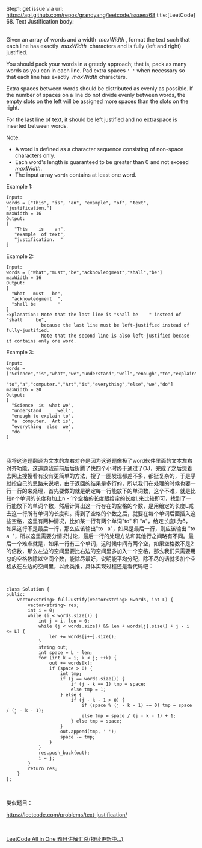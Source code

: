 Step1: get issue via url: https://api.github.com/repos/grandyang/leetcode/issues/68 
 title:[LeetCode] 68. Text Justification 
 body:  
  

Given an array of words and a width  _maxWidth_ , format the text such that each line has exactly  _maxWidth_  characters and is fully (left and right) justified.

You should pack your words in a greedy approach; that is, pack as many words as you can in each line. Pad extra spaces `' '` when necessary so that each line has exactly  _maxWidth_ characters.

Extra spaces between words should be distributed as evenly as possible. If the number of spaces on a line do not divide evenly between words, the empty slots on the left will be assigned more spaces than the slots on the right.

For the last line of text, it should be left justified and no extraspace is inserted between words.

Note:

  * A word is defined as a character sequence consisting of non-space characters only.
  * Each word's length is guaranteed to be greater than 0 and not exceed  _maxWidth_.
  * The input array `words` contains at least one word.



Example 1:
    
    
    Input:
    words = ["This", "is", "an", "example", "of", "text", "justification."]
    maxWidth = 16
    Output:
    [
       "This    is    an",
       "example  of text",
       "justification.  "
    ]
    

Example 2:
    
    
    Input:
    words = ["What","must","be","acknowledgment","shall","be"]
    maxWidth = 16
    Output:
    [
      "What   must   be",
      "acknowledgment  ",
      "shall be        "
    ]
    Explanation: Note that the last line is "shall be    " instead of "shall     be",
                 because the last line must be left-justified instead of fully-justified.
                 Note that the second line is also left-justified becase it contains only one word.
    

Example 3:
    
    
    Input:
    words = ["Science","is","what","we","understand","well","enough","to","explain",
             "to","a","computer.","Art","is","everything","else","we","do"]
    maxWidth = 20
    Output:
    [
      "Science  is  what we",
      "understand      well",
      "enough to explain to",
      "a  computer.  Art is",
      "everything  else  we",
      "do                  "
    ]

 

我将这道题翻译为文本的左右对齐是因为这道题像极了word软件里面的文本左右对齐功能，这道题我前前后后折腾了快四个小时终于通过了OJ，完成了之后想着去网上搜搜看有没有更简单的方法，搜了一圈发现都差不多，都挺复杂的，于是乎就按自己的思路来说吧，由于返回的结果是多行的，所以我们在处理的时候也要一行一行的来处理，首先要做的就是确定每一行能放下的单词数，这个不难，就是比较n个单词的长度和加上n - 1个空格的长度跟给定的长度L来比较即可，找到了一行能放下的单词个数，然后计算出这一行存在的空格的个数，是用给定的长度L减去这一行所有单词的长度和。得到了空格的个数之后，就要在每个单词后面插入这些空格，这里有两种情况，比如某一行有两个单词"to" 和 "a"，给定长度L为6，如果这行不是最后一行，那么应该输出"to   a"，如果是最后一行，则应该输出 "to a  "，所以这里需要分情况讨论，最后一行的处理方法和其他行之间略有不同。最后一个难点就是，如果一行有三个单词，这时候中间有两个空，如果空格数不是2的倍数，那么左边的空间里要比右边的空间里多加入一个空格，那么我们只需要用总的空格数除以空间个数，能除尽最好，说明能平均分配，除不尽的话就多加个空格放在左边的空间里，以此类推，具体实现过程还是看代码吧：

 
    
    
    class Solution {
    public:
        vector<string> fullJustify(vector<string> &words, int L) {
            vector<string> res;
            int i = 0;
            while (i < words.size()) {
                int j = i, len = 0;
                while (j < words.size() && len + words[j].size() + j - i <= L) {
                    len += words[j++].size();
                }
                string out;
                int space = L - len;
                for (int k = i; k < j; ++k) {
                    out += words[k];
                    if (space > 0) {
                        int tmp;
                        if (j == words.size()) { 
                            if (j - k == 1) tmp = space;
                            else tmp = 1;
                        } else {
                            if (j - k - 1 > 0) {
                                if (space % (j - k - 1) == 0) tmp = space / (j - k - 1);
                                else tmp = space / (j - k - 1) + 1;
                            } else tmp = space;
                        }
                        out.append(tmp, ' ');
                        space -= tmp;
                    }
                }
                res.push_back(out);
                i = j;
            }
            return res;
        }
    };

 

类似题目：

<https://leetcode.com/problems/text-justification/>

 

[LeetCode All in One 题目讲解汇总(持续更新中...)](http://www.cnblogs.com/grandyang/p/4606334.html)
